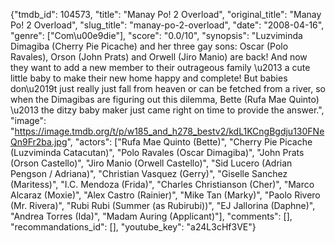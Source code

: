 {"tmdb_id": 104573, "title": "Manay Po! 2 Overload", "original_title": "Manay Po! 2 Overload", "slug_title": "manay-po-2-overload", "date": "2008-04-16", "genre": ["Com\u00e9die"], "score": "0.0/10", "synopsis": "Luzviminda Dimagiba (Cherry Pie Picache) and her three gay sons: Oscar (Polo Ravales), Orson (John Prats) and Orwell (Jiro Manio) are back! And now they want to add a new member to their outrageous family \u2013 a cute little baby to make their new home happy and complete! But babies don\u2019t just really just fall from heaven or can be fetched from a river, so when the Dimagibas are figuring out this dilemma, Bette (Rufa Mae Quinto) \u2013 the ditzy baby maker just came right on time to provide the answer.", "image": "https://image.tmdb.org/t/p/w185_and_h278_bestv2/kdL1KCngBgdju130FNeQn9Fr2ba.jpg", "actors": ["Rufa Mae Quinto (Bette)", "Cherry Pie Picache (Luzviminda Catacutan)", "Polo Ravales (Oscar Dimagiba)", "John Prats (Orson Castello)", "Jiro Manio (Orwell Castello)", "Sid Lucero (Adrian Pengson / Adriana)", "Christian Vasquez (Gerry)", "Giselle Sanchez (Maritess)", "I.C. Mendoza (Frida)", "Charles Christianson (Cher)", "Marco Alcaraz (Moxie)", "Alex Castro (Rainier)", "Mike Tan (Marky)", "Paolo Rivero (Mr. Rivera)", "Rubi Rubi (Summer (as Rubirubi))", "EJ Jallorina (Daphne)", "Andrea Torres (Ida)", "Madam Auring (Applicant)"], "comments": [], "recommandations_id": [], "youtube_key": "a24L3cHf3VE"}